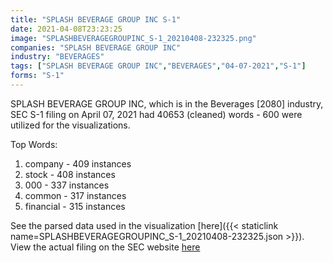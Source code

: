 ```yaml
---
title: "SPLASH BEVERAGE GROUP INC S-1"
date: 2021-04-08T23:23:25
image: "SPLASHBEVERAGEGROUPINC_S-1_20210408-232325.png"
companies: "SPLASH BEVERAGE GROUP INC"
industry: "BEVERAGES"
tags: ["SPLASH BEVERAGE GROUP INC","BEVERAGES","04-07-2021","S-1"]
forms: "S-1"
---
```

SPLASH BEVERAGE GROUP INC, which is in the Beverages [2080] industry, SEC S-1 filing on April 07, 2021 had 40653 (cleaned) words - 600 were utilized for the visualizations.

Top Words:
1. company - 409 instances
2. stock - 408 instances
3. 000 - 337 instances
4. common - 317 instances
5. financial - 315 instances


See the parsed data used in the visualization [here]({{< staticlink name=SPLASHBEVERAGEGROUPINC_S-1_20210408-232325.json >}}).  
View the actual filing on the SEC website [here](https://www.sec.gov/Archives/edgar/data/1553788/0001731122-21-000542.txt)